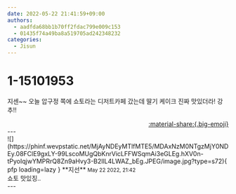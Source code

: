 ```yaml
---
date: 2022-05-22 21:41:59+09:00
authors:
  - aadfda68bb1b70ff2fdac799e009c153
  - 01435f74a49ba8a519705ad242348232
categories:
  - Jisun
---
```


# 1-15101953

<div class="post-container" markdown="1">
<div class="content-container md-sidebar__scrollwrap" markdown="1">

지센~~ 오늘 압구정 쪽에 쇼토라는 디저트카페 갔는데 딸기 케이크 진짜 맛있더라! 강추!!

</div>
</div>

<div style="text-align: right;" markdown="1">
<a href="https://weverse.io/fromis9/fanpost/1-15101953" style="text-align: right;">:material-share:{.big-emoji}</a>
</div>
---

<div class="comments-container md-sidebar__scrollwrap" markdown="1">
<div class="comment" markdown="1">
<div class='id-container' markdown="1">
![](https://phinf.wevpstatic.net/MjAyNDEyMTlfMTE5/MDAxNzM0NTgzMjY0NDEy.08FClE9gxLY-99LscoMUgQbKnrVicLFFWSqmAi3eGLEg.hXV0n-tPyoIqjwYMPRrQ8Zn9aHvy3-B2llL4LWAZ_bEg.JPEG/image.jpg?type=s72){ pfp loading=lazy }
**<span class="artist">지선</span>** <small>May 22 2022, 21:42</small><br>
</div>
<div class='comment-body' markdown="1">
쇼토 맛있징..
</div>
</div>
</div>
---
